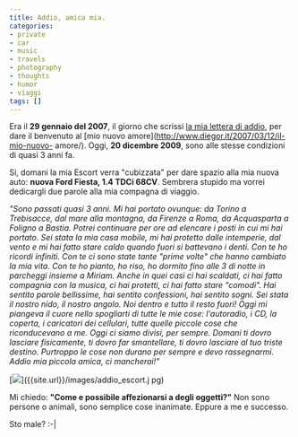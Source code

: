 ```yaml
---
title: Addio, amica mia.
categories:
- private
- car
- music
- travels
- photography
- thoughts
- humor
- viaggi
tags: []
---
```

Era il **29 gennaio del 2007**, il giorno che scrissi [la mia lettera di
addio](http://www.diegor.it/2007/01/29/lettera-di-addio/), per dare il
benvenuto al [mio nuovo amore](http://www.diegor.it/2007/03/12/il-mio-nuovo-
amore/). Oggi, **20 dicembre 2009**, sono alle stesse condizioni di quasi 3
anni fa.

Si, domani la mia Escort verra "cubizzata" per dare spazio alla mia nuova
auto: **nuova Ford Fiesta, 1.4 TDCi 68CV**. Sembrera stupido ma vorrei
dedicargli due parole alla mia compagna di viaggio.

_"Sono passati quasi 3 anni. Mi hai portato ovunque: da Torino a Trebisacce,
dal mare alla montagna, da Firenze a Roma, da Acquasparta a Foligno a Bastia.
Potrei continuare per ore ad elencare i posti in cui mi hai portato. Sei stata
la mia casa mobile, mi hai protetto dalle intemperie, dal vento e mi hai fatto
stare caldo quando fuori si battevano i denti. Con te ho ricordi infiniti. Con
te ci sono state tante "prime volte" che hanno cambiato la mia vita. Con te ho
pianto, ho riso, ho dormito fino alle 3 di notte in parcheggi insieme a
Miriam. Anche in quei casi ci hai scaldati, ci hai fatto compagnia con la
musica, ci hai protetti, ci hai fatto stare "comodi". Hai sentito parole
bellissime, hai sentito confessioni, hai sentito sogni. Sei stata il nostro
nido, il nostro angolo. Noi dentro e tutto il resto fuori! Oggi mi piangeva il
cuore nello spogliarti di tutte le mie cose: l'autoradio, i CD, la coperta, i
caricatori dei cellulari, tutte quelle piccole cose che riconducevano a me.
Oggi ci siamo divisi, per sempre. Domani ti dovro lasciare fisicamente, ti
dovro far smantellare, ti dovro lasciare al tuo triste destino. Purtroppo le
cose non durano per sempre e devo rassegnarmi. Addio mia piccola amica, ci
mancherai!"_

[![]({{site.url}}/images/addio_escort.jpg)]({{site.url}}/images/addio_escort.j
pg)

  
Mi chiedo: **"Come e possibile affezionarsi a degli oggetti?"** Non sono
persone o animali, sono semplice cose inanimate. Eppure a me e successo.

Sto male? :-|


